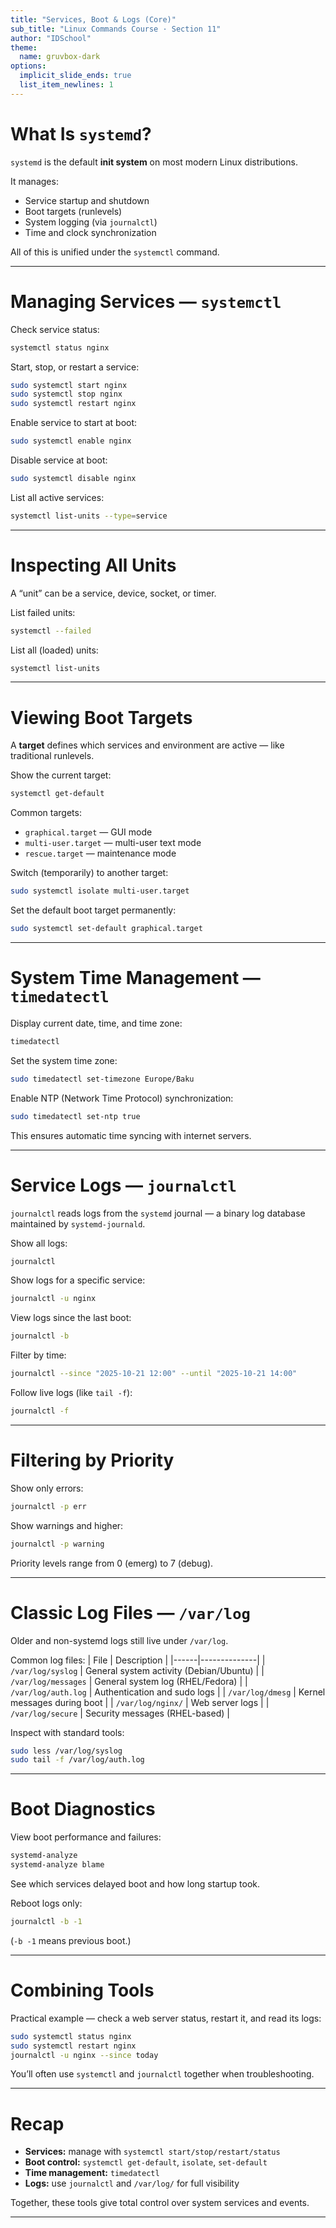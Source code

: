 ```yaml
---
title: "Services, Boot & Logs (Core)"
sub_title: "Linux Commands Course · Section 11"
author: "IDSchool"
theme:
  name: gruvbox-dark
options:
  implicit_slide_ends: true
  list_item_newlines: 1
---
```



What Is `systemd`?
==================
`systemd` is the default **init system** on most modern Linux distributions.

It manages:
- Service startup and shutdown
- Boot targets (runlevels)
- System logging (via `journalctl`)
- Time and clock synchronization

All of this is unified under the `systemctl` command.

---

Managing Services — `systemctl`
===============================
Check service status:

```bash
systemctl status nginx
```

Start, stop, or restart a service:

```bash
sudo systemctl start nginx
sudo systemctl stop nginx
sudo systemctl restart nginx
```

Enable service to start at boot:

```bash
sudo systemctl enable nginx
```

Disable service at boot:

```bash
sudo systemctl disable nginx
```

List all active services:

```bash
systemctl list-units --type=service
```

---

Inspecting All Units
====================
A “unit” can be a service, device, socket, or timer.

List failed units:

```bash
systemctl --failed
```

List all (loaded) units:

```bash
systemctl list-units
```

---

Viewing Boot Targets
====================
A **target** defines which services and environment are active — like traditional runlevels.

Show the current target:

```bash
systemctl get-default
```

Common targets:
- `graphical.target` — GUI mode
- `multi-user.target` — multi-user text mode
- `rescue.target` — maintenance mode

Switch (temporarily) to another target:

```bash
sudo systemctl isolate multi-user.target
```

Set the default boot target permanently:

```bash
sudo systemctl set-default graphical.target
```

---

System Time Management — `timedatectl`
======================================
Display current date, time, and time zone:

```bash
timedatectl
```

Set the system time zone:

```bash
sudo timedatectl set-timezone Europe/Baku
```

Enable NTP (Network Time Protocol) synchronization:

```bash
sudo timedatectl set-ntp true
```

This ensures automatic time syncing with internet servers.

---

Service Logs — `journalctl`
===========================
`journalctl` reads logs from the `systemd` journal — a binary log database maintained by `systemd-journald`.

Show all logs:

```bash
journalctl
```

Show logs for a specific service:

```bash
journalctl -u nginx
```

View logs since the last boot:

```bash
journalctl -b
```

Filter by time:

```bash
journalctl --since "2025-10-21 12:00" --until "2025-10-21 14:00"
```

Follow live logs (like `tail -f`):

```bash
journalctl -f
```

---

Filtering by Priority
=====================
Show only errors:

```bash
journalctl -p err
```

Show warnings and higher:

```bash
journalctl -p warning
```

Priority levels range from 0 (emerg) to 7 (debug).

---

Classic Log Files — `/var/log`
==============================
Older and non-systemd logs still live under `/var/log`.

Common log files:
| File | Description |
|------|--------------|
| `/var/log/syslog` | General system activity (Debian/Ubuntu) |
| `/var/log/messages` | General system log (RHEL/Fedora) |
| `/var/log/auth.log` | Authentication and sudo logs |
| `/var/log/dmesg` | Kernel messages during boot |
| `/var/log/nginx/` | Web server logs |
| `/var/log/secure` | Security messages (RHEL-based) |

Inspect with standard tools:

```bash
sudo less /var/log/syslog
sudo tail -f /var/log/auth.log
```

---

Boot Diagnostics
================
View boot performance and failures:

```bash
systemd-analyze
systemd-analyze blame
```

See which services delayed boot and how long startup took.

Reboot logs only:

```bash
journalctl -b -1
```

(`-b -1` means previous boot.)

---

Combining Tools
================
Practical example — check a web server status, restart it, and read its logs:

```bash
sudo systemctl status nginx
sudo systemctl restart nginx
journalctl -u nginx --since today
```

You’ll often use `systemctl` and `journalctl` together when troubleshooting.

---

Recap
=====
- **Services:** manage with `systemctl start/stop/restart/status`  
- **Boot control:** `systemctl get-default`, `isolate`, `set-default`  
- **Time management:** `timedatectl`  
- **Logs:** use `journalctl` and `/var/log/` for full visibility  

Together, these tools give total control over system services and events.

---


